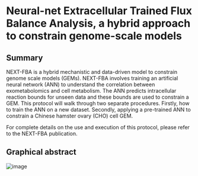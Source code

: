 # Neural-net Extracellular Trained Flux Balance Analysis, a hybrid approach to constrain genome-scale models

## Summary
NEXT-FBA is a hybrid mechanistic and data-driven model to constrain genome scale models (GEMs).
NEXT-FBA involves training an artificial neural network (ANN) to understand the correlation between exometabolomics and cell metabolism. The ANN predicts intracellular reaction bounds for unseen data and these bounds are used to constrain a GEM. This protocol will walk through two separate procedures. Firstly, how to train the ANN on a new dataset. Secondly, applying a pre-trained ANN to constrain a Chinese hamster ovary (CHO) cell GEM.

For complete details on the use and execution of this protocol, please refer to the NEXT-FBA publication.

## Graphical abstract

![image](https://github.com/J-Morrissey/NEXT-FBA/assets/109590884/1cfb49c1-c7f4-4c8e-af28-06fe6bf49008)

